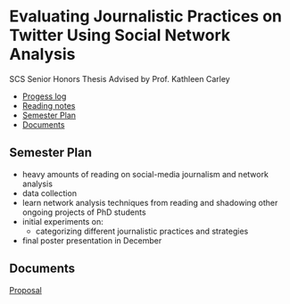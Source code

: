 # Evaluating Journalistic Practices on Twitter Using Social Network Analysis
SCS Senior Honors Thesis
Advised by Prof. Kathleen Carley

- [Progess log]()
- [Reading notes]()
- [Semester Plan]()
- [Documents]()

## Semester Plan
- heavy amounts of reading on social-media journalism and network analysis
- data collection
- learn network analysis techniques from reading and shadowing other ongoing projects of PhD students
- initial experiments on: 
  - categorizing different journalistic practices and strategies
- final poster presentation in December

## Documents
[Proposal]()
